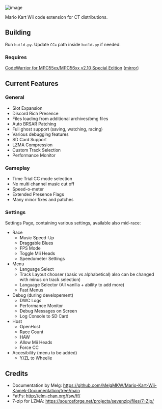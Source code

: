 ![image](https://gabriela-orzechowska.com/images/cosmosLogo.png)

Mario Kart Wii code extension for CT distributions.

## Building
Run `build.py`. Update `CC=` path inside `build.py` if needed.

### Requires
[CodeWarrior for MPC55xx/MPC56xx v2.10 Special Edition](https://nxp.com/lgfiles/devsuites/PowerPC/CW55xx_v2_10_SE.exe) ([mirror](https://cache.nxp.com/lgfiles/devsuites/PowerPC/CW55xx_v2_10_SE.exe))

## Current Features
### General
- Slot Expansion
- Discord Rich Presence
- Files loading from additional archives/bmg files
- Auto BRSAR Patching
- Full ghost support (saving, watching, racing)
- Various debugging features
- SD Card Support
- LZMA Compression
- Custom Track Selection
- Performance Monitor

### Gameplay
- Time Trial CC mode selection
- No multi channel music cut off
- Speed-o-meter
- Extended Presence Flags
- Many minor fixes and patches
  
### Settings
Settings Page, containing various settings, available also mid-race:
- Race
  - Music Speed-Up
  - Draggable Blues
  - FPS Mode
  - Toggle Mii Heads
  - Speedometer Settings
- Menu
  - Language Select
  - Track Layout chooser (basic vs alphabetical)
also can be changed with minus on track selection)
  - Language Selector (All vanilla + ability to add more)
  - Fast Menus
- Debug (during developement)
  - DWC Logs
  - Performance Monitor
  - Debug Messages on Screen
  - Log Console to SD Card
- Host
  - OpenHost
  - Race Count
  - HAW
  - Allow Mii Heads
  - Force CC
- Accesibility (menu to be added)
  - Y/ZL to Wheelie


## Credits
- Documentation by Melg: https://github.com/MelgMKW/Mario-Kart-Wii-Kamek-Documentation/tree/main
- FatFs: http://elm-chan.org/fsw/ff/
- 7-zip for LZMA: https://sourceforge.net/projects/sevenzip/files/7-Zip/
